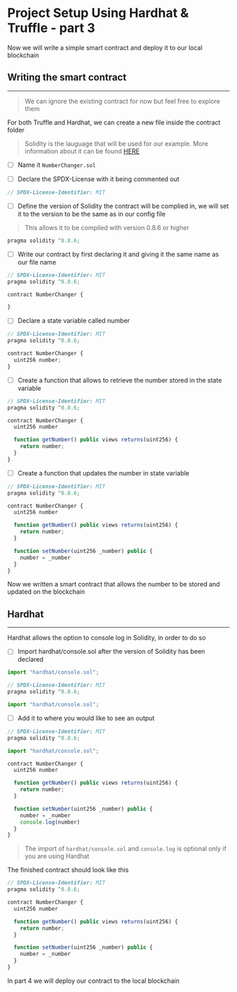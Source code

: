 # Project Setup Using Hardhat & Truffle - part 3

Now we will write a simple smart contract and deploy it to our local blockchain

## Writing the smart contract

---

>We can ignore the existing contract for now but feel free to explore them

For both Truffle and Hardhat, we can create a new file inside the contract folder

>Solidity is the lauguage that will be used for our example. More information about it can be found [HERE](https://docs.soliditylang.org/en/v0.8.7/)

- [ ] Name it ```NumberChanger.sol```

- [ ] Declare the SPDX-License with it being commented out

``` js
// SPDX-License-Identifier: MIT
```

- [ ] Define the version of Solidity the contract will be complied in, we will set it to the version to be the same as in our config file

>This allows it to be compiled with version 0.8.6 or higher

```js
pragma solidity ^0.8.6;
```

- [ ] Write our contract by first declaring it and giving it the same name as our file name

```js
// SPDX-License-Identifier: MIT
pragma solidity ^0.8.6;

contract NumberChanger {

}
```

- [ ] Declare a state variable called number

```js
// SPDX-License-Identifier: MIT
pragma solidity ^0.8.6;

contract NumberChanger {
  uint256 number;
}
```

- [ ] Create a function that allows to retrieve the number stored in the state variable

```js
// SPDX-License-Identifier: MIT
pragma solidity ^0.8.6;

contract NumberChanger {
  uint256 number

  function getNumber() public views returns(uint256) {
    return number;
  }
}
```

- [ ] Create a function that updates the number in state variable

```js
// SPDX-License-Identifier: MIT
pragma solidity ^0.8.6;

contract NumberChanger {
  uint256 number

  function getNumber() public views returns(uint256) {
    return number;
  }

  function setNumber(uint256 _number) public {
    number = _number
  }
}
```

Now we written a smart contract that allows the number to be stored and updated on the blockchain

## Hardhat

---

Hardhat allows the option to console log in Solidity, in order to do so

- [ ] Import hardhat/console.sol after the version of Solidity has been declared

```js
import "hardhat/console.sol";
```

```js
// SPDX-License-Identifier: MIT
pragma solidity ^0.8.6;

import "hardhat/console.sol";
```

- [ ] Add it to where you would like to see an output

```js
// SPDX-License-Identifier: MIT
pragma solidity ^0.8.6;

import "hardhat/console.sol";

contract NumberChanger {
  uint256 number

  function getNumber() public views returns(uint256) {
    return number;
  }

  function setNumber(uint256 _number) public {
    number = _number
    console.log(number)
  }
}
```

> The import of ``` hardhat/console.sol ``` and ```console.log``` is optional only if you are using Hardhat

The finished contract should look like this

```js
// SPDX-License-Identifier: MIT
pragma solidity ^0.8.6;

contract NumberChanger {
  uint256 number

  function getNumber() public views returns(uint256) {
    return number;
  }

  function setNumber(uint256 _number) public {
    number = _number
  }
}
```

In part 4 we will deploy our contract to the local blockchain